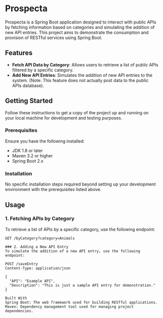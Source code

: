 # Prospecta

Prospecta is a Spring Boot application designed to interact with public APIs by fetching information based on categories and simulating the addition of new API entries. This project aims to demonstrate the consumption and provision of RESTful services using Spring Boot.

## Features

- **Fetch API Data by Category**: Allows users to retrieve a list of public APIs filtered by a specific category.
- **Add New API Entries**: Simulates the addition of new API entries to the system. (Note: This feature does not actually post data to the public APIs database).

## Getting Started

Follow these instructions to get a copy of the project up and running on your local machine for development and testing purposes.

### Prerequisites

Ensure you have the following installed:

- JDK 1.8 or later
- Maven 3.2 or higher
- Spring Boot 2.x

### Installation

No specific installation steps required beyond setting up your development environment with the prerequisites listed above.

## Usage

### 1. Fetching APIs by Category

To retrieve a list of APIs by a specific category, use the following endpoint:

```http
GET /byCategory?category=Animals

### 2. Adding a New API Entry
To simulate the addition of a new API entry, use the following endpoint:

POST /saveEntry
Content-Type: application/json

{
  "API": "Example API",
  "Description": "This is just a sample API entry for demonstration."
}

Built With
Spring Boot: The web framework used for building RESTful applications.
Maven: Dependency management tool used for managing project dependencies.
